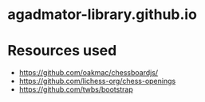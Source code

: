 # agadmator-library.github.io

# Resources used
* https://github.com/oakmac/chessboardjs/
* https://github.com/lichess-org/chess-openings
* https://github.com/twbs/bootstrap
